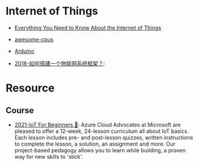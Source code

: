 # Internet of Things

- [Everything You Need to Know About the Internet of Things](https://hackernoon.com/everything-you-need-to-know-about-the-internet-of-things-ce815339c9f9#.vxxcwu3x6)

- [awesome-cpus](https://github.com/larsbrinkhoff/awesome-cpus/)

- [Arduino](https://www.arduino.cc/)

- [2018-如何搭建一个物联网系统框架？](https://mp.weixin.qq.com/s/ByUXVhy9jhYpVWGVrtRPZQ):

# Resource

## Course

- [2021-IoT For Beginners 🏫](https://github.com/microsoft/IoT-For-Beginners): Azure Cloud Advocates at Microsoft are pleased to offer a 12-week, 24-lesson curriculum all about IoT basics. Each lesson includes pre- and post-lesson quizzes, written instructions to complete the lesson, a solution, an assignment and more. Our project-based pedagogy allows you to learn while building, a proven way for new skills to 'stick'.
